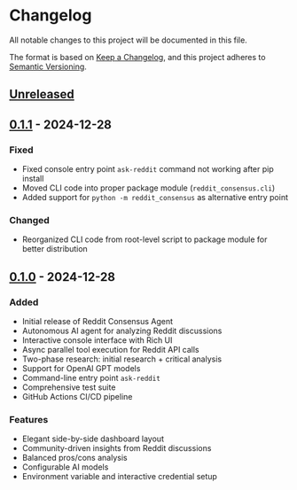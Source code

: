 # Changelog

All notable changes to this project will be documented in this file.

The format is based on [Keep a Changelog](https://keepachangelog.com/en/1.0.0/),
and this project adheres to [Semantic Versioning](https://semver.org/spec/v2.0.0.html).

## [Unreleased]

## [0.1.1] - 2024-12-28

### Fixed
- Fixed console entry point `ask-reddit` command not working after pip install
- Moved CLI code into proper package module (`reddit_consensus.cli`)
- Added support for `python -m reddit_consensus` as alternative entry point

### Changed
- Reorganized CLI code from root-level script to package module for better distribution

## [0.1.0] - 2024-12-28

### Added
- Initial release of Reddit Consensus Agent
- Autonomous AI agent for analyzing Reddit discussions
- Interactive console interface with Rich UI
- Async parallel tool execution for Reddit API calls
- Two-phase research: initial research + critical analysis
- Support for OpenAI GPT models
- Command-line entry point `ask-reddit`
- Comprehensive test suite
- GitHub Actions CI/CD pipeline

### Features
- Elegant side-by-side dashboard layout
- Community-driven insights from Reddit discussions
- Balanced pros/cons analysis
- Configurable AI models
- Environment variable and interactive credential setup

[Unreleased]: https://github.com/jashvira/reddit-consensus/compare/v0.1.1...HEAD
[0.1.1]: https://github.com/jashvira/reddit-consensus/compare/v0.1.0...v0.1.1
[0.1.0]: https://github.com/jashvira/reddit-consensus/releases/tag/v0.1.0